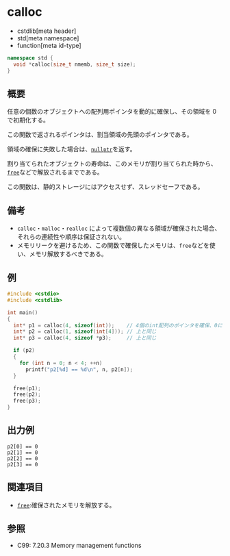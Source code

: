 # calloc

* cstdlib[meta header]
* std[meta namespace]
* function[meta id-type]

```cpp
namespace std {
  void *calloc(size_t nmemb, size_t size);
}
```

## 概要

任意の個数のオブジェクトへの配列用ポインタを動的に確保し、その領域を 0 で初期化する。

この関数で返されるポインタは、割当領域の先頭のポインタである。

領域の確保に失敗した場合は、[`nullptr`](/lang/cpp11/nullptr.md)を返す。

割り当てられたオブジェクトの寿命は、このメモリが割り当てられた時から、[`free`](free.md)などで解放されるまでである。

この関数は、静的ストレージにはアクセスせず、スレッドセーフである。

## 備考

- `calloc`・`malloc`・`realloc` によって複数個の異なる領域が確保された場合、それらの連続性や順序は保証されない。
- メモリリークを避けるため、この関数で確保したメモリは、`free`などを使い、メモリ解放するべきである。

## 例

```cpp example
#include <cstdio>
#include <cstdlib>

int main()
{
  int* p1 = calloc(4, sizeof(int));    // 4個のint配列のポインタを確保、0に初期化
  int* p2 = calloc(1, sizeof(int[4])); // 上と同じ
  int* p3 = calloc(4, sizeof *p3);     // 上と同じ

  if (p2)
  {
    for (int n = 0; n < 4; ++n)
      printf("p2[%d] == %d\n", n, p2[n]);
  }

  free(p1);
  free(p2);
  free(p3);
}
```

## 出力例

```
p2[0] == 0
p2[1] == 0
p2[2] == 0
p2[3] == 0
```

## 関連項目

- [`free`](free.md):確保されたメモリを解放する。

## 参照

- C99: 7.20.3 Memory management functions
